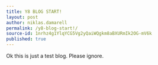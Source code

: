 ```yaml
---
title: Y8 BLOG START!
layout: post
author: niklas.damarell
permalink: /y8-blog-start!/
source-id: 1nrhz4g1YlqYCG5Vg2yQaiWQgkm8aBXURmIk2OG-mV6k
published: true
---
```

Ok this is just a test blog. Please ignore.

